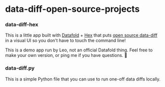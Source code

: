 # data-diff-open-source-projects

### data-diff-hex

This is a little app built with [Datafold](https://www.datafold.com/) + [Hex](https://hex.tech/) that puts [open source data-diff](https://docs.datafold.com/os_diff/about) in a visual UI so you don't have to touch the command line!

This is a demo app run by Leo, not an official Datafold thing. Feel free to make your own version, or ping me if you have questions. 🙏

### data-diff.py

This is a simple Python file that you can use to run one-off data diffs locally.
